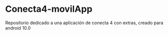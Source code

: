 # Conecta4-movilApp
Repositorio dedicado a una aplicación de conecta 4 con extras, creado para android 10.0

